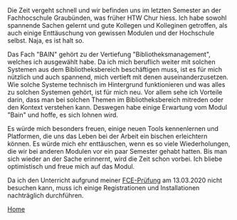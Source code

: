 Die Zeit vergeht schnell und wir befinden uns im letzten Semester an der Fachhocschule Graubünden, was früher HTW Chur hiess. Ich habe sowohl spannende Sachen gelernt und gute Kollegen und Kolleginen getroffen, als auch einige Enttäuschung von gewissen Modulen und der Hochschule selbst. Naja, es ist halt so.

Das Fach "BAIN" gehört zu der Vertiefung "Bibliotheksmanagement", welches ich ausgewählt habe. Da ich mich beruflich weiter mit solchen Systemen aus dem Bibliotheksbereich beschäftigen muss, ist es für mich nützlich und auch spannend, mich vertieft mit denen auseinanderzusetzen. Wie solche Systeme technisch im Hintergrund funktionieren und was alles zu solchen Systemen gehört, ist für mich neu. Vor allem sehe ich Vorteile darin, dass man bei solchen Themen im Bibliotheksbereich mitreden oder den Kontext verstehen kann. Deswegen habe einige Erwartung vom Modul "Bain" und hoffe, es sich lohnen wird.

Es würde mich besonders freuen, einige neuen Tools kennenlernen und Platformen, die uns das Leben bei der Arbeit ein bischen erleichtern können. Es würde mich ehr enttäuschen, wenn es so viele Wiederholungen, die wir bei anderen Modulen vor ein paar Semester gehabt hatten. Bis man sich wieder an der Sache erinnernt, wird die Zeit schon vorbei. Ich bliebe optimistisch und freue mich auf das Modul.

Da ich den Unterricht aufgrund meiner [FCE-Prüfung](https://cambridge-exams.ch/de/fce-cambridge-english-first) am 13.03.2020 nicht besuchen kann, muss ich einige Registrationen und Installationen nachträglich durchführen.


[Home](https://akoezeibrahi.github.io/Blogbeitraege_BAIN20_Akoezel/)

